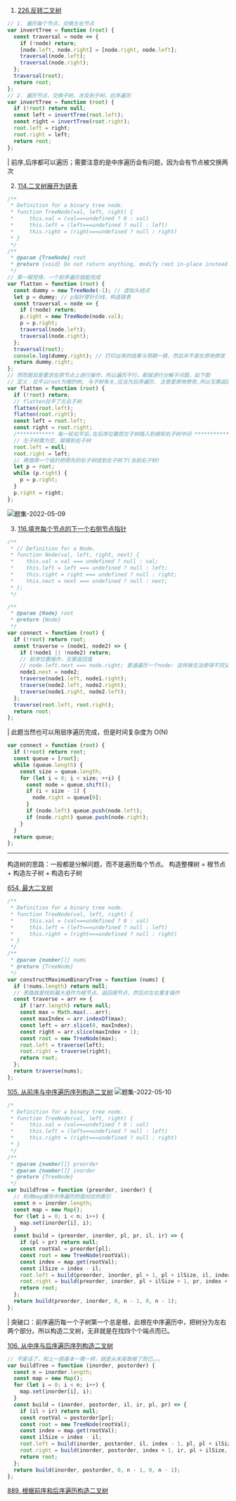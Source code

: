 1. [226.反转二叉树](https://leetcode-cn.com/problems/invert-binary-tree/)

```js
// 1. 遍历每个节点，交换左右节点
var invertTree = function (root) {
  const traversal = node => {
    if (!node) return;
    [node.left, node.right] = [node.right, node.left];
    traversal(node.left);
    traversal(node.right);
  };
  traversal(root);
  return root;
};
// 2. 遍历节点，交换子树，涉及到子树，后序遍历
var invertTree = function (root) {
  if (!root) return null;
  const left = invertTree(root.left);
  const right = invertTree(root.right);
  root.left = right;
  root.right = left;
  return root;
};
```

| 前序,后序都可以遍历；需要注意的是中序遍历会有问题，因为会有节点被交换两次

2. [114.二叉树展开为链表](https://leetcode-cn.com/problems/flatten-binary-tree-to-linked-list/)

```js
/**
 * Definition for a binary tree node.
 * function TreeNode(val, left, right) {
 *     this.val = (val===undefined ? 0 : val)
 *     this.left = (left===undefined ? null : left)
 *     this.right = (right===undefined ? null : right)
 * }
 */
/**
 * @param {TreeNode} root
 * @return {void} Do not return anything, modify root in-place instead.
 */
// 第一眼觉得，一个前序遍历就能完成
var flatten = function (root) {
  const dummy = new TreeNode(-1); // 虚拟头结点
  let p = dummy; // p指针穿针引线，构造链表
  const traversal = node => {
    if (!node) return;
    p.right = new TreeNode(node.val);
    p = p.right;
    traversal(node.left);
    traversal(node.right);
  };
  traversal(root);
  console.log(dummy.right); // 打印出来的结果与预期一致，然后并不是在原地修改
  return dummy.right;
};
// 然而题目是要求在原节点上进行操作，所以遍历不行，那就进行分解子问题，如下图
// 定义：拉平以root为根的树, 与子树有关,应当为后序遍历. 注意是原地修改,所以无需返回值,有返回也可以但是会提高空间复杂度
var flatten = function (root) {
  if (!root) return;
  // flatten拉平了左右子树
  flatten(root.left);
  flatten(root.right);
  const left = root.left;
  const right = root.right;
  /************ 每一轮拉平后,在后序位置把左子树插入到根和右子树中间 **************/
  // 左子树置为空，嫁接到右子树
  root.left = null;
  root.right = left;
  // 再借用一个指针把原先的右子树挂到左子树下(当前右子树)
  let p = root;
  while (p.right) {
    p = p.right;
  }
  p.right = right;
};
```

![题集-2022-05-09](https://raw.githubusercontent.com/yokiizx/picgo/main/images/%E9%A2%98%E9%9B%86-2022-05-09.png)

3. [116.填充每个节点的下一个右侧节点指针](https://leetcode-cn.com/problems/populating-next-right-pointers-in-each-node/)

```js
/**
 * // Definition for a Node.
 * function Node(val, left, right, next) {
 *    this.val = val === undefined ? null : val;
 *    this.left = left === undefined ? null : left;
 *    this.right = right === undefined ? null : right;
 *    this.next = next === undefined ? null : next;
 * };
 */

/**
 * @param {Node} root
 * @return {Node}
 */
var connect = function (root) {
  if (!root) return root;
  const traverse = (node1, node2) => {
    if (!node1 || !node2) return;
    // 前序位置操作，无需返回值
    // node.left.next === node.right; 普通遍历一个node: 这样做无法使得不同父节点的sibling相连接, 需要想象为遍历三叉树如下图
    node1.next = node2;
    traverse(node1.left, node1.right);
    traverse(node2.left, node2.right);
    traverse(node1.right, node2.left);
  };
  traverse(root.left, root.right);
  return root;
};
```

| 此题当然也可以用层序遍历完成，但是时间复杂度为 O(N)

```js
var connect = function (root) {
  if (!root) return root;
  const queue = [root];
  while (queue.length) {
    const size = queue.length;
    for (let i = 0; i < size; ++i) {
      const node = queue.shift();
      if (i < size - 1) {
        node.right = queue[0];
      }
      if (node.left) queue.push(node.left);
      if (node.right) queue.push(node.right);
    }
  }
  return queue;
};
```

---

构造树的思路：一般都是分解问题，而不是遍历每个节点。
构造整棵树 = 根节点 + 构造左子树 + 构造右子树

[654. 最大二叉树](https://leetcode.cn/problems/maximum-binary-tree/)

```js
/**
 * Definition for a binary tree node.
 * function TreeNode(val, left, right) {
 *     this.val = (val===undefined ? 0 : val)
 *     this.left = (left===undefined ? null : left)
 *     this.right = (right===undefined ? null : right)
 * }
 */
/**
 * @param {number[]} nums
 * @return {TreeNode}
 */
var constructMaximumBinaryTree = function (nums) {
  if (!nums.length) return null;
  // 思路就是找到最大值作为根节点，返回根节点，然后对左右重复操作
  const traverse = arr => {
    if (!arr.length) return null;
    const max = Math.max(...arr);
    const maxIndex = arr.indexOf(max);
    const left = arr.slice(0, maxIndex);
    const right = arr.slice(maxIndex + 1);
    const root = new TreeNode(max);
    root.left = traverse(left);
    root.right = traverse(right);
    return root;
  };
  return traverse(nums);
};
```

[105. 从前序与中序遍历序列构造二叉树](https://leetcode-cn.com/problems/construct-binary-tree-from-preorder-and-inorder-traversal/)
![题集-2022-05-10](https://raw.githubusercontent.com/yokiizx/picgo/main/images/%E9%A2%98%E9%9B%86-2022-05-10.png)

```js
/*
 * Definition for a binary tree node.
 * function TreeNode(val, left, right) {
 *     this.val = (val===undefined ? 0 : val)
 *     this.left = (left===undefined ? null : left)
 *     this.right = (right===undefined ? null : right)
 * }
 */
/**
 * @param {number[]} preorder
 * @param {number[]} inorder
 * @return {TreeNode}
 */
var buildTree = function (preorder, inorder) {
  // 利用map缓存中序遍历的值对应的索引
  const n = inorder.length;
  const map = new Map();
  for (let i = 0; i < n; i++) {
    map.set(inorder[i], i);
  }
  const build = (preorder, inorder, pl, pr, il, ir) => {
    if (pl > pr) return null;
    const rootVal = preorder[pl];
    const root = new TreeNode(rootVal);
    const index = map.get(rootVal);
    const ilSize = index - il;
    root.left = build(preorder, inorder, pl + 1, pl + ilSize, il, index - 1); // pl + 1 +ilSize - 1 ==> pl + ilSize
    root.right = build(preorder, inorder, pl + ilSize + 1, pr, index + 1, ir);
    return root;
  };
  return build(preorder, inorder, 0, n - 1, 0, n - 1);
};
```

| 突破口：前序遍历每一个子树第一个总是根，此根在中序遍历中，把树分为左右两个部分。所以构造二叉树，无非就是在找四个个端点而已。

[106. 从中序与后序遍历序列构造二叉树](https://leetcode-cn.com/problems/construct-binary-tree-from-inorder-and-postorder-traversal/)

```js
// 不废话了，和上一题基本一模一样，就是从末尾取根了而已。。。
var buildTree = function (inorder, postorder) {
  const n = inorder.length;
  const map = new Map();
  for (let i = 0; i < n; i++) {
    map.set(inorder[i], i);
  }
  const build = (inorder, postorder, il, ir, pl, pr) => {
    if (il > ir) return null;
    const rootVal = postorder[pr];
    const root = new TreeNode(rootVal);
    const index = map.get(rootVal);
    const ilSize = index - il;
    root.left = build(inorder, postorder, il, index - 1, pl, pl + ilSize - 1); 
    root.right = build(inorder, postorder, index + 1, ir, pl + ilSize, pr - 1);
    return root;
  };
  return build(inorder, postorder, 0, n - 1, 0, n - 1);
};
```

[889. 根据前序和后序遍历构造二叉树](https://leetcode-cn.com/problems/construct-binary-tree-from-preorder-and-postorder-traversal/)
